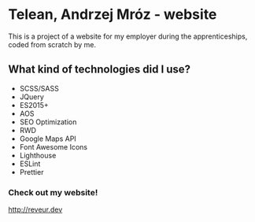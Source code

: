 # Telean, Andrzej Mróz - website

This is a project of a website for my employer during the apprenticeships, coded from scratch by me.

## What kind of technologies did I use?

- SCSS/SASS
- JQuery
- ES2015+
- AOS
- SEO Optimization
- RWD
- Google Maps API
- Font Awesome Icons
- Lighthouse
- ESLint
- Prettier

### Check out my website!

http://reveur.dev
